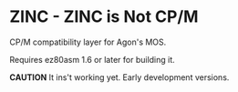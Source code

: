 ZINC - ZINC is Not CP/M
=======================

CP/M compatibility layer for Agon's MOS. 

Requires ez80asm 1.6 or later for building it.

**CAUTION** It ins't working yet. Early development versions.
 